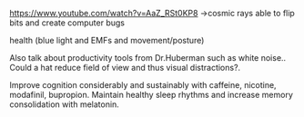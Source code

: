 https://www.youtube.com/watch?v=AaZ_RSt0KP8
->cosmic rays able to flip bits and create computer bugs

health (blue light and EMFs and movement/posture)

Also talk about productivity tools from Dr.Huberman such as white noise.. Could a hat reduce field of view and thus visual distractions?.

Improve cognition considerably and sustainably with caffeine, nicotine, modafinil, bupropion.
Maintain healthy sleep rhythms and increase memory consolidation with melatonin.
